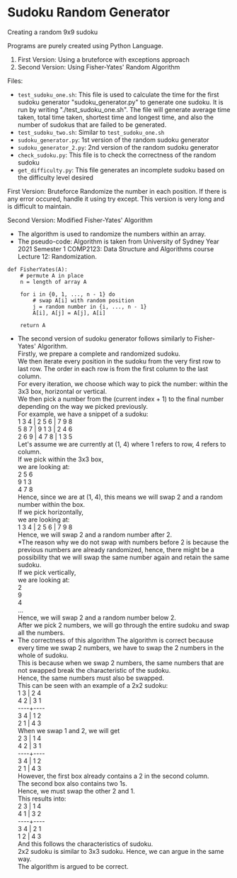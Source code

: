 # Sudoku Random Generator
Creating a random 9x9 sudoku

Programs are purely created using Python Language.

1. First Version:  Using a bruteforce with exceptions approach
2. Second Version: Using Fisher-Yates' Random Algorithm

Files:
- `test_sudoku_one.sh`: This file is used to calculate the time for the first sudoku generator "sudoku_generator.py" to generate one sudoku. It is run by writing "./test_sudoku_one.sh". The file will generate average time taken, total time taken, shortest time and longest time, and also the number of sudokus that are failed to be generated.
- `test_sudoku_two.sh`: Similar to `test_sudoku_one.sh`
- `sudoku_generator.py`: 1st version of the random sudoku generator
- `sudoku_generator_2.py`: 2nd version of the random sudoku generator
- `check_sudoku.py`: This file is to check the correctness of the random sudoku
- `get_difficulty.py`: This file generates an incomplete sudoku based on the difficulty level desired

First Version: Bruteforce
Randomize the number in each position. If there is any error occured, handle it using try except.
This version is very long and is difficult to maintain.

Second Version: Modified Fisher-Yates' Algorithm
- The algorithm is used to randomize the numbers within an array.
- The pseudo-code:
Algorithm is taken from University of Sydney Year 2021 Semester 1 COMP2123: Data Structure and Algorithms course Lecture 12: Randomization.
```
def FisherYates(A):
    # permute A in place
    n = length of array A

    for i in {0, 1, ..., n - 1} do
        # swap A[i] with random position
        j = random number in {i, ..., n - 1}
        A[i], A[j] = A[j], A[i]
    
    return A
```

- The second version of sudoku generator follows similarly to Fisher-Yates' Algorithm. <br />
Firstly, we prepare a complete and randomized sudoku. <br />
We then iterate every position in the sudoku from the very first row to last row. The order in each row is from the first column to the last column. <br />
For every iteration, we choose which way to pick the number: within the 3x3 box, horizontal or vertical. <br />
We then pick a number from the (current index + 1) to the final number depending on the way we picked previously. <br />
For example, we have a snippet of a sudoku: <br />
1 3 4 | 2 5 6 | 7 9 8 <br />
5 8 7 | 9 1 3 | 2 4 6 <br />
2 6 9 | 4 7 8 | 1 3 5 <br />
Let's assume we are currently at (1, 4) where 1 refers to row, 4 refers to column. <br />
If we pick within the 3x3 box, <br />
we are looking at: <br />
2 5 6 <br />
9 1 3 <br />
4 7 8 <br />
Hence, since we are at (1, 4), this means we will swap 2 and a random number within the box. <br />
If we pick horizontally, <br />
we are looking at: <br />
1 3 4 | 2 5 6 | 7 9 8 <br />
Hence, we will swap 2 and a random number after 2. <br />
*The reason why we do not swap with numbers before 2 is because the previous numbers are already randomized, hence, there might be a possibility that we will swap the same number again and retain the same sudoku. <br />
If we pick vertically, <br />
we are looking at: <br />
2 <br />
9 <br />
4 <br />
... <br />
Hence, we will swap 2 and a random number below 2. <br />
After we pick 2 numbers, we will go through the entire sudoku and swap all the numbers. <br />
- The correctness of this algorithm
The algorithm is correct because every time we swap 2 numbers, we have to swap the 2 numbers in the whole of sudoku. <br />
This is because when we swap 2 numbers, the same numbers that are not swapped break the characteristic of the sudoku. <br />
Hence, the same numbers must also be swapped. <br />
This can be seen with an example of a 2x2 sudoku: <br />
1 3 | 2 4 <br />
4 2 | 3 1 <br />
----+---- <br />
3 4 | 1 2 <br />
2 1 | 4 3 <br />
When we swap 1 and 2, we will get <br />
2 3 | 1 4 <br />
4 2 | 3 1 <br />
----+---- <br />
3 4 | 1 2 <br />
2 1 | 4 3 <br />
However, the first box already contains a 2 in the second column. <br />
The second box also contains two 1s. <br />
Hence, we must swap the other 2 and 1. <br />
This results into: <br />
2 3 | 1 4 <br />
4 1 | 3 2 <br />
----+---- <br />
3 4 | 2 1 <br />
1 2 | 4 3 <br />
And this follows the characteristics of sudoku. <br />
2x2 sudoku is similar to 3x3 sudoku. Hence, we can argue in the same way. <br />
The algorithm is argued to be correct. <br />